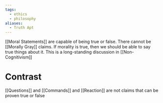 ```yaml
---
tags:
  - ethics
  - philosophy
aliases:
  - Truth Apt
---
```

[[Moral Statements]] are capable of being true or false.
There cannot be [[Morally Gray]] claims. 
If morality is true, then we should be able to say true things about it.
This is a long-standing discussion in [[Non-Cognitivism]]
# Contrast
[[Questions]] and [[Commands]] and [[Reaction]] are not claims that can be proven true or false
